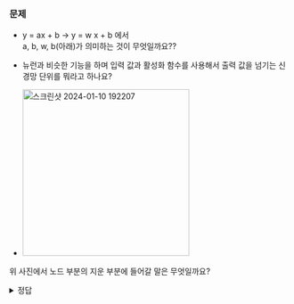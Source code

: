 ### 문제

+ y = ax + b 
→ y = w x + b 에서 <br/>
a, b, w, b(아래)가 의미하는 것이 무엇일까요??

+ 뉴런과 비슷한 기능을 하며 입력 값과 활성화 함수를 사용해서 출력 값을 넘기는 신경망 단위를 뭐라고 하나요?

+ <img width="299" alt="스크린샷 2024-01-10 192207" src="https://github.com/sejongsmarcle/2024_Winter_Ai_study/assets/128336150/7353012f-2499-491d-bcc0-59c63766e647">
위 사진에서 노드 부분의 지운 부분에 들어갈 말은 무엇일까요?




<details>
<summary>정답</summary>
+ a: 기울기<br/> b: y 절편<br/> w: 가중치 <br/> b: 바이어스

+ 퍼셉트론

+ 가중합, 활성화 함수
